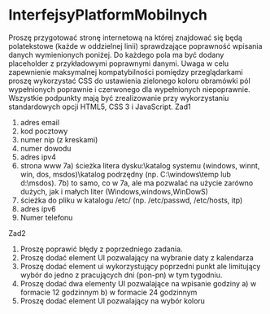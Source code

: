 # InterfejsyPlatformMobilnych

Proszę przygotować stronę internetową na której znajdować się będą polatekstowe (każde w oddzielnej linii) sprawdzające poprawność wpisania danych wymienionych poniżej. Do każdego pola ma być dodany placeholder z przykładowymi poprawnymi danymi. Uwaga w celu zapewnienie maksymalnej kompatybilności pomiędzy przeglądarkami proszę wykorzystać CSS do ustawienia zielonego koloru obramówki pól wypełnionych poprawnie i czerwonego dla wypełnionych niepoprawnie. Wszystkie podpunkty mają być zrealizowanie przy wykorzystaniu standardowych opcji HTML5, CSS 3 i JavaScript.
Zad1
1) adres email
2) kod pocztowy
3) numer nip (z kreskami)
4) numer dowodu
5) adres ipv4
6) strona www
7a) ścieżka litera dysku:\katalog systemu (windows, winnt, win, dos, msdos)\katalog podrzędny (np. C:\windows\temp lub d:\msdos). 
7b) to samo, co w 7a, ale ma pozwalać na użycie zarówno dużych, jak i małych liter (Windows,windows,WinDowS)
8) ścieżka do pliku w katalogu /etc/ (np. /etc/passwd, /etc/hosts, itp)
9) adres ipv6
10) Numer telefonu

Zad2
1) Proszę poprawić błędy z poprzedniego zadania.
2) Proszę dodać element UI pozwalający na wybranie daty z kalendarza
3) Proszę dodać element ui wykorzystujący poprzedni punkt ale limitujący wybór do jedno z pracujących dni (pon-pn) w tym tygodniu.
4) Proszę dodać dwa elementy UI pozwalające na wpisanie godziny
   a) w formacie 12 godzinnym
   b) w formacie 24 godzinnym
5) Proszę dodać element UI pozwalający na wybór koloru